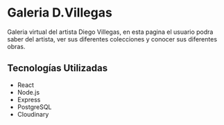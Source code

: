 # Galeria D.Villegas
Galeria virtual del artista Diego Villegas, en esta pagina el usuario podra saber del artista, ver sus diferentes colecciones y conocer sus diferentes obras.


## Tecnologías Utilizadas
- React
- Node.js
- Express
- PostgreSQL
- Cloudinary

